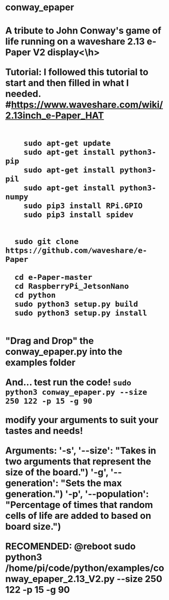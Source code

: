 # conway_epaper

<h1>A tribute to John Conway's game of life running on a waveshare 2.13 e-Paper V2 display<\h>

Tutorial:
  I followed this tutorial to start and then filled in what I needed.
    #https://www.waveshare.com/wiki/2.13inch_e-Paper_HAT
  
  <div>
    <code>
    sudo apt-get update
    sudo apt-get install python3-pip
    sudo apt-get install python3-pil
    sudo apt-get install python3-numpy
    sudo pip3 install RPi.GPIO
    sudo pip3 install spidev
    </code>
  </div>
  
  <code>
  sudo git clone https://github.com/waveshare/e-Paper
  </code>
  
  <code>
  cd e-Paper-master
  cd RaspberryPi_JetsonNano
  cd python
  sudo python3 setup.py build
  sudo python3 setup.py install
  </code>
  
  "Drag and Drop" the conway_epaper.py into the examples folder
    
  And... test run the code!
  <code>sudo python3 conway_epaper.py --size 250 122 -p 15 -g 90</code>
  
  modify your arguments to suit your tastes and needs!
  
Arguments:
  '-s', '--size': "Takes in two arguments that represent the size of the board.")
  '-g', '--generation': "Sets the max generation.")
  '-p', '--population': "Percentage of times that random cells of life are added to based on board size.")
  
  RECOMENDED: 
    @reboot sudo python3 /home/pi/code/python/examples/conway_epaper_2.13_V2.py --size 250 122 -p 15 -g 90
